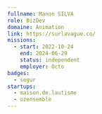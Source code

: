 ```yaml
---
fullname: Manon SILVA
role: BizDev
domaine: Animation
link: https://surlavague.co/
missions:
  - start: 2022-10-24
    end: 2024-06-29
    status: independent
    employer: Octo
badges:
  - segur
startups:
  - maison.de.lautisme
  - ozensemble
---
```



